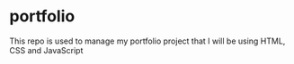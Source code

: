 # portfolio
This repo is used to manage my portfolio project that I will be using HTML, CSS and JavaScript
